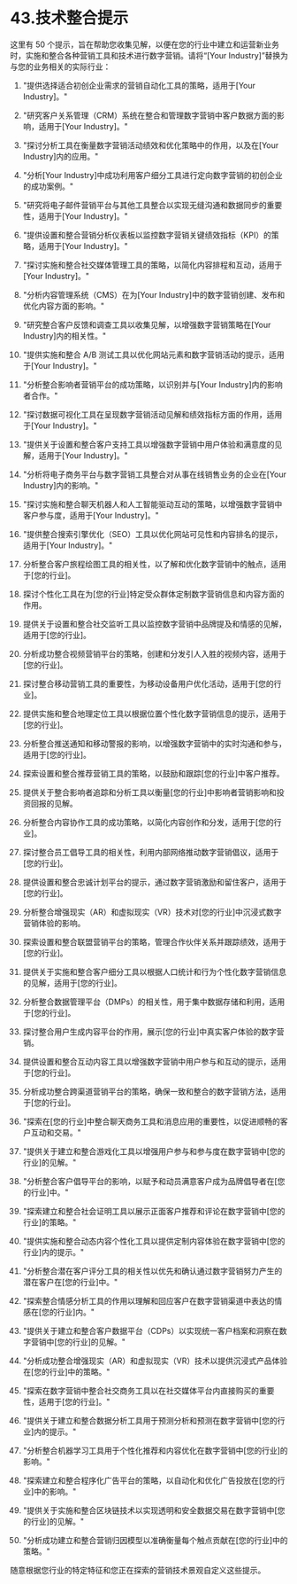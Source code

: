 



# 43.技术整合提示



这里有 50 个提示，旨在帮助您收集见解，以便在您的行业中建立和运营新业务时，实施和整合各种营销工具和技术进行数字营销。请将“[Your Industry]”替换为与您的业务相关的实际行业：

1.  "提供选择适合初创企业需求的营销自动化工具的策略，适用于[Your Industry]。"

1.  "研究客户关系管理（CRM）系统在整合和管理数字营销中客户数据方面的影响，适用于[Your Industry]。"

1.  "探讨分析工具在衡量数字营销活动绩效和优化策略中的作用，以及在[Your Industry]内的应用。"

1.  "分析[Your Industry]中成功利用客户细分工具进行定向数字营销的初创企业的成功案例。"

1.  "研究将电子邮件营销平台与其他工具整合以实现无缝沟通和数据同步的重要性，适用于[Your Industry]。"

1.  "提供设置和整合营销分析仪表板以监控数字营销关键绩效指标（KPI）的策略，适用于[Your Industry]。"

1.  "探讨实施和整合社交媒体管理工具的策略，以简化内容排程和互动，适用于[Your Industry]。"

1.  "分析内容管理系统（CMS）在为[Your Industry]中的数字营销创建、发布和优化内容方面的影响。"

1.  "研究整合客户反馈和调查工具以收集见解，以增强数字营销策略在[Your Industry]内的相关性。"

1.  "提供实施和整合 A/B 测试工具以优化网站元素和数字营销活动的提示，适用于[Your Industry]。"

1.  "分析整合影响者营销平台的成功策略，以识别并与[Your Industry]内的影响者合作。"

1.  "探讨数据可视化工具在呈现数字营销活动见解和绩效指标方面的作用，适用于[Your Industry]。"

1.  "提供关于设置和整合客户支持工具以增强数字营销中用户体验和满意度的见解，适用于[Your Industry]。"

1.  "分析将电子商务平台与数字营销工具整合对从事在线销售业务的企业在[Your Industry]内的影响。"

1.  "探讨实施和整合聊天机器人和人工智能驱动互动的策略，以增强数字营销中客户参与度，适用于[Your Industry]。"

1.  "提供整合搜索引擎优化（SEO）工具以优化网站可见性和内容排名的提示，适用于[Your Industry]。"

1.  分析整合客户旅程绘图工具的相关性，以了解和优化数字营销中的触点，适用于[您的行业]。

1.  探讨个性化工具在为[您的行业]特定受众群体定制数字营销信息和内容方面的作用。

1.  提供关于设置和整合社交监听工具以监控数字营销中品牌提及和情感的见解，适用于[您的行业]。

1.  分析成功整合视频营销平台的策略，创建和分发引人入胜的视频内容，适用于[您的行业]。

1.  探讨整合移动营销工具的重要性，为移动设备用户优化活动，适用于[您的行业]。

1.  提供实施和整合地理定位工具以根据位置个性化数字营销信息的提示，适用于[您的行业]。

1.  分析整合推送通知和移动警报的影响，以增强数字营销中的实时沟通和参与，适用于[您的行业]。

1.  探索设置和整合推荐营销工具的策略，以鼓励和跟踪[您的行业]中客户推荐。

1.  提供关于整合影响者追踪和分析工具以衡量[您的行业]中影响者营销影响和投资回报的见解。

1.  分析整合内容协作工具的成功策略，以简化内容创作和分发，适用于[您的行业]。

1.  探讨整合员工倡导工具的相关性，利用内部网络推动数字营销倡议，适用于[您的行业]。

1.  提供设置和整合忠诚计划平台的提示，通过数字营销激励和留住客户，适用于[您的行业]。

1.  分析整合增强现实（AR）和虚拟现实（VR）技术对[您的行业]中沉浸式数字营销体验的影响。

1.  探索设置和整合联盟营销平台的策略，管理合作伙伴关系并跟踪绩效，适用于[您的行业]。

1.  提供关于实施和整合客户细分工具以根据人口统计和行为个性化数字营销信息的见解，适用于[您的行业]。

1.  分析整合数据管理平台（DMPs）的相关性，用于集中数据存储和利用，适用于[您的行业]。

1.  探讨整合用户生成内容平台的作用，展示[您的行业]中真实客户体验的数字营销。

1.  提供设置和整合互动内容工具以增强数字营销中用户参与和互动的提示，适用于[您的行业]。

1.  分析成功整合跨渠道营销平台的策略，确保一致和整合的数字营销方法，适用于[您的行业]。

1.  "探索在[您的行业]中整合聊天商务工具和消息应用的重要性，以促进顺畅的客户互动和交易。"

1.  "提供关于建立和整合游戏化工具以增强用户参与和参与度在数字营销中[您的行业]的见解。"

1.  "分析整合客户倡导平台的影响，以赋予和动员满意客户成为品牌倡导者在[您的行业]中。"

1.  "探索建立和整合社会证明工具以展示正面客户推荐和评论在数字营销中[您的行业]的策略。"

1.  "提供实施和整合动态内容个性化工具以提供定制内容体验在数字营销中[您的行业]内的提示。"

1.  "分析整合潜在客户评分工具的相关性以优先和确认通过数字营销努力产生的潜在客户在[您的行业]中。"

1.  "探索整合情感分析工具的作用以理解和回应客户在数字营销渠道中表达的情感在[您的行业]内。"

1.  "提供关于建立和整合客户数据平台（CDPs）以实现统一客户档案和洞察在数字营销中[您的行业]的见解。"

1.  "分析成功整合增强现实（AR）和虚拟现实（VR）技术以提供沉浸式产品体验在[您的行业]中的策略。"

1.  "探索在数字营销中整合社交商务工具以在社交媒体平台内直接购买的重要性，适用于[您的行业]。"

1.  "提供关于建立和整合数据分析工具用于预测分析和预测在数字营销中[您的行业]内的提示。"

1.  "分析整合机器学习工具用于个性化推荐和内容优化在数字营销中[您的行业]的影响。"

1.  "探索建立和整合程序化广告平台的策略，以自动化和优化广告投放在[您的行业]中的影响。"

1.  "提供关于实施和整合区块链技术以实现透明和安全数据交易在数字营销中[您的行业]的见解。"

1.  "分析成功建立和整合营销归因模型以准确衡量每个触点贡献在[您的行业]中的策略。"

随意根据您行业的特定特征和您正在探索的营销技术景观自定义这些提示。
